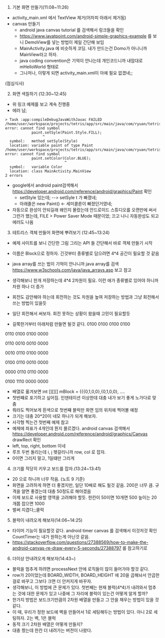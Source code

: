 1. 기본 화면 만들기(11:08~11:26)

- activity_main.xml 에서 TextView 제거(어차피 아래서 제거됨)
- canvas 만들기
  - android java canvas tutorial 를 검색해서 링크들을 확인
  - https://www.javatpoint.com/android-simple-graphics-example 를 보니 DemoView를 넣는 방법이 제일 간단해 보임
  - MainActivity.java 에 비슷하게 코딩. 내가 만드는건 Domo가 아니니까 MainView라고 하자.
  - java coding convention은 기억이 안나는데 개인코드니까 내맘대로 mHelloWorld 형태로 
  - 그나저나, 이렇게 되면 activity_main.xml이 아예 필요 없겠네;;

(점심식사)

2. 화면 색칠하기 (12:30~12:45)

- 위 링크 예제를 보고 계속 진행중
- 에러 남;
```
> Task :app:compileDebugJavaWithJavac FAILED
/home/user/workspace/projects/tetris/app/src/main/java/com/ryuan/tetris/MainActivity.java:32: error: cannot find symbol
            paint.setSyle(Paint.Style.FILL);
                 ^
  symbol:   method setSyle(Style)
  location: variable paint of type Paint
/home/user/workspace/projects/tetris/app/src/main/java/com/ryuan/tetris/MainActivity.java:33: error: cannot find symbol
            paint.setColor(Color.BLUE);
                           ^
  symbol:   variable Color
  location: class MainActivity.MainView
2 errors
```
- google에서 android paint검색해서 https://developer.android.com/reference/android/graphics/Paint 확인
  - setStyle 있는데; --> setSyle t 가 빠졌네;
  - 아래줄은 new Paint() <- 세미콜론이 빠졌던거였네;
- 자동으로 완성이 안되길래 왜인지 몰랐는데 안드로이드 스튜디오를 오랜만에 써서 그런가 했는데, FILE > Power Saver Mode 때문이었; 끄고 나니 자동완성도 되고 에러도 나옴

3. 테트리스 객체 만들어 화면에 뿌려보기 (12:45~13:24)

- 예제 사이트를 보니 간단한 그림 그리는 API 들 간단해서 바로 객체 만들기 시작
- 이름은 Block으로 정하자. 긴것부터 종류별로 담으려면 4*4 공간이 필요할 것 같음
- java array를 쓰는 법이 기억이 안나니까 java array를 검색 https://www.w3schools.com/java/java_arrays.asp 보고 참고
- 생각해보니 한개 저장하는데 4*4 2차원이 필요. 이런 애가 종류별로 있어야 하니까 차원 하나 더 증가
- 회전도 감안해야 하는데 회전하는 것도 차원을 높여 저장하는 방법과 그냥 회전해서 쓰는 방법이 있을듯
- 일단 회전해서 써보자. 회전 못하는 상황이 왔을때 고민이 필요할듯

- 길쭉한거부터 아래처럼 만들면 될것 같다.
0100
0100
0100
0100

0110
0100
0100
0000

0110
0010
0010
0000

0010
0110
0100
0000

0100
0110
0010
0000

0000
0110
0110
0000

0100
1110
0000
0000

- 배열로 옮겨보면
int [][][] mBlock = {{{0,1,0,0},{0,1,0,0}, ....
- 첫번쨰로 포기하고 싶어짐. 인덴테이션 이상한데 대충 내가 보기 좋게 노가다로 맞춤
- 뭐라도 찍어보게 흰색으로 첫번쨰 블럭만 화면 임의 위치에 찍어볼 예정
- 크기는 대충 20*20이 네모 하나가 되게 해보자.
- 사각형 찍는건 첫번째 예제 참고 
- 예제에 좌표가 4개인데 뭔지 몰르겠다. android canvas 검색해서 https://developer.android.com/reference/android/graphics/Canvas drawRect 확인
- left, top, right, bottom 이네
- 루프 두번 돌리는데 i, j 헷갈리니까 row, col 로 잡자.
- 0이면 그리지 말고, 1일떄만 그리게

4. 크기를 적당히 키우고 보드를 잡자.(13:24~13:41)
- 20 으로 하니까 너무 작음. (노트 9 기준)
- 화면을 고려하게 하면 더 좋겠지만, 일단 10배로 해도 될것 같음. 200은 너무 큼. 규격을 알면 좋겠는데 대충 50정도로 해야겠음
- 이제 보드로 사용할 영역을 고려해야 할듯. 한칸이 50이면 10개면 500 높이는 20개쯤 잡으면 1000
- 벌써 지겹다;;쿨럭

5. 블럭이 내려오게 해보자(14:06~14:25)
- 타이머 기능이 필요할것 같다. android timer canvas 를 검색해서 이것저것 확인 CountTimer는 내가 원하는게 아닌것 같음.
- https://stackoverflow.com/questions/27388569/how-to-make-the-android-canvas-re-draw-every-5-seconds/27388797 를 참고하기로

6. 더이상 안내려오게 해보자(14:43~)
- 블럭을 멈추게 하려면 processNext 안에 로직들이 많이 들어가야 할것 같다.
- row가 20이었는데 BOARD_WIDTH, BOARD_HEIGHT 에 20을 곱해놔서 안곱한걸로 바꾸고 그보다 크면 더 안커지게 바꾸자.
- 생각해보니, 이 방법에 큰 문제가 있다. 첫번째는 현재 블럭(4*4)가 내려와서 멈추는 것에 대한 문제가 있고 나중에 그 자리에 블럭이 있는건 어떻게 알게 할까?
- 한가지 방법은 보드크기만큼의 2차원 배열을 만들고 그 안을 채우는 방법이 있을 것 같다.
- 이 때, 우리가 정한 보드에 벽을 만들어서 1로 세팅해두는 방법이 있다. 아니 2로 세팅하자. 2는 벽, 1은 블럭
- 동적 크기 2차원 배열은 어떻게 만들지?
- 대충 짰는데 한칸 더 내려가는 버전이 나왔다.
